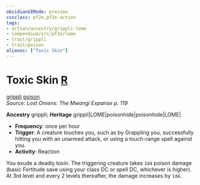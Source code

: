 ```yaml
---
obsidianUIMode: preview
cssclass: pf2e,pf2e-action
tags:
- action/ancestry/grippli-lome
- compendium/src/pf2e/lome
- trait/grippli
- trait/poison
aliases: ["Toxic Skin"]
---
```

# Toxic Skin [R](chapter-9-playing-the-game.md#Actions "Reaction")
[grippli](grippli-b2.md "Grippli Ancestry & Heritage Trait")  [poison](Reference/Rules/Traits/poison.md "Poison Effect Trait")  
*Source: Lost Omens: The Mwangi Expanse p. 119*  

**Ancestry** grippli; **Heritage** grippli|LOME|poisonhide|poisonhide|LOME|
- **Frequency**: once per hour
- **Trigger**: A creature touches you, such as by Grappling you, successfully hitting you with an unarmed attack, or using a touch-range spell against you.
- **Activity**: Reaction

You exude a deadly toxin. The triggering creature takes `1d4` poison damage (basic Fortitude save using your class DC or spell DC, whichever is higher). At 3rd level and every 2 levels thereafter, the damage increases by `1d4`.
